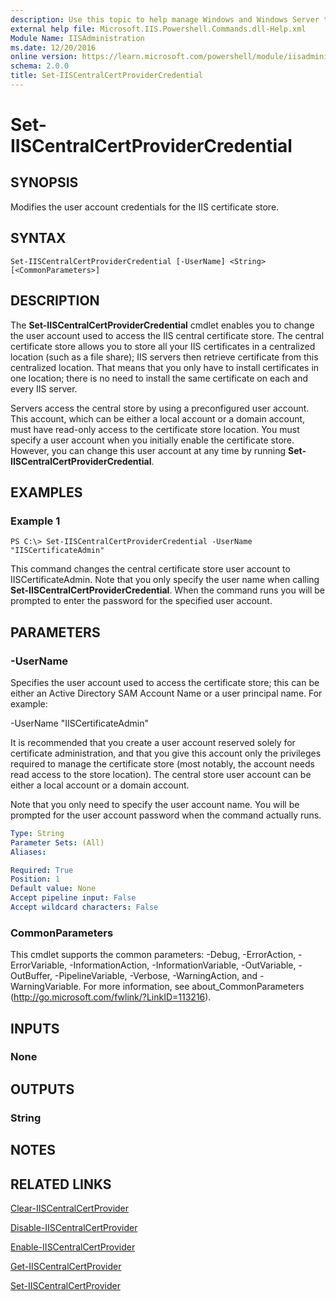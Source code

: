 ```yaml
---
description: Use this topic to help manage Windows and Windows Server technologies with Windows PowerShell.
external help file: Microsoft.IIS.Powershell.Commands.dll-Help.xml
Module Name: IISAdministration
ms.date: 12/20/2016
online version: https://learn.microsoft.com/powershell/module/iisadministration/set-iiscentralcertprovidercredential?view=windowsserver2025-ps&wt.mc_id=ps-gethelp
schema: 2.0.0
title: Set-IISCentralCertProviderCredential
---
```


# Set-IISCentralCertProviderCredential

## SYNOPSIS
Modifies the user account credentials for the IIS certificate store.

## SYNTAX

```
Set-IISCentralCertProviderCredential [-UserName] <String> [<CommonParameters>]
```

## DESCRIPTION
The **Set-IISCentralCertProviderCredential** cmdlet enables you to change the user account used to access the IIS central certificate store.
The central certificate store allows you to store all your IIS certificates in a centralized location (such as a file share); IIS servers then retrieve certificate from this centralized location.
That means that you only have to install certificates in one location; there is no need to install the same certificate on each and every IIS server.

Servers access the central store by using a preconfigured user account.
This account, which can be either a local account or a domain account, must have read-only access to the certificate store location.
You must specify a user account when you initially enable the certificate store.
However, you can change this user account at any time by running **Set-IISCentralCertProviderCredential**.

## EXAMPLES

### Example 1
```
PS C:\> Set-IISCentralCertProviderCredential -UserName "IISCertificateAdmin"
```

This command changes the central certificate store user account to IISCertificateAdmin.
Note that you only specify the user name when calling **Set-IISCentralCertProviderCredential**.
When the command runs you will be prompted to enter the password for the specified user account.

## PARAMETERS

### -UserName
Specifies the user account used to access the certificate store; this can be either an Active Directory SAM Account Name or a user principal name.
For example:

-UserName "IISCertificateAdmin"

It is recommended that you create a user account reserved solely for certificate administration, and that you give this account only the privileges required to manage the certificate store (most notably, the account needs read access to the store location).
The central store user account can be either a local account or a domain account.

Note that you only need to specify the user account name.
You will be prompted for the user account password when the command actually runs.

```yaml
Type: String
Parameter Sets: (All)
Aliases:

Required: True
Position: 1
Default value: None
Accept pipeline input: False
Accept wildcard characters: False
```

### CommonParameters
This cmdlet supports the common parameters: -Debug, -ErrorAction, -ErrorVariable, -InformationAction, -InformationVariable, -OutVariable, -OutBuffer, -PipelineVariable, -Verbose, -WarningAction, and -WarningVariable. For more information, see about_CommonParameters (http://go.microsoft.com/fwlink/?LinkID=113216).

## INPUTS

### None

## OUTPUTS

### String

## NOTES

## RELATED LINKS

[Clear-IISCentralCertProvider](./Clear-IISCentralCertProvider.md)

[Disable-IISCentralCertProvider](./Disable-IISCentralCertProvider.md)

[Enable-IISCentralCertProvider](./Enable-IISCentralCertProvider.md)

[Get-IISCentralCertProvider](./Get-IISCentralCertProvider.md)

[Set-IISCentralCertProvider](./Set-IISCentralCertProvider.md)

